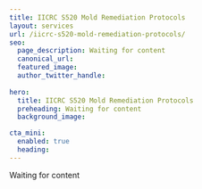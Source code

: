 ```yaml
---
title: IICRC S520 Mold Remediation Protocols
layout: services
url: /iicrc-s520-mold-remediation-protocols/
seo:
  page_description: Waiting for content
  canonical_url:
  featured_image:
  author_twitter_handle:
  
hero:
  title: IICRC S520 Mold Remediation Protocols
  preheading: Waiting for content
  background_image: 

cta_mini:
  enabled: true
  heading: 
---
```


Waiting for content